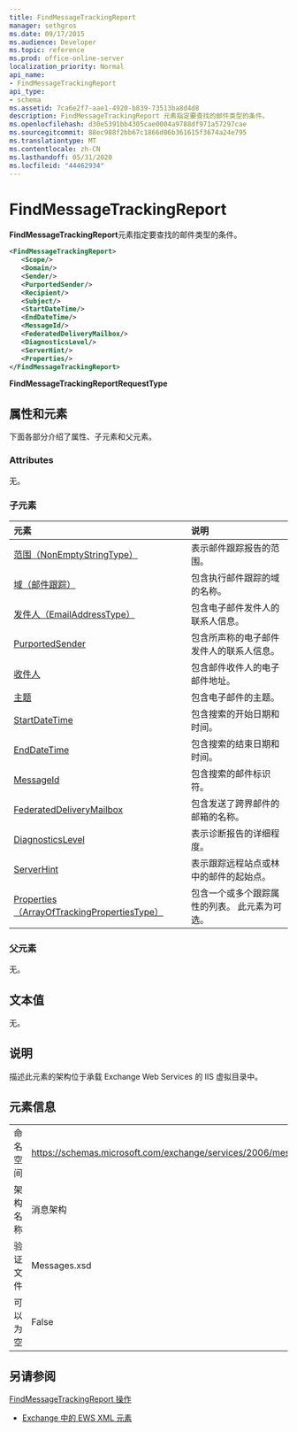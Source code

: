 ```yaml
---
title: FindMessageTrackingReport
manager: sethgros
ms.date: 09/17/2015
ms.audience: Developer
ms.topic: reference
ms.prod: office-online-server
localization_priority: Normal
api_name:
- FindMessageTrackingReport
api_type:
- schema
ms.assetid: 7ca6e2f7-aae1-4920-b839-73513ba8d4d8
description: FindMessageTrackingReport 元素指定要查找的邮件类型的条件。
ms.openlocfilehash: d30e5391bb4305cae0004a9788df971a57297cae
ms.sourcegitcommit: 88ec988f2bb67c1866d06b361615f3674a24e795
ms.translationtype: MT
ms.contentlocale: zh-CN
ms.lasthandoff: 05/31/2020
ms.locfileid: "44462934"
---
```

# <a name="findmessagetrackingreport"></a>FindMessageTrackingReport

**FindMessageTrackingReport**元素指定要查找的邮件类型的条件。 
  
```xml
<FindMessageTrackingReport>
   <Scope/>
   <Domain/>
   <Sender/>
   <PurportedSender/>
   <Recipient/>
   <Subject/>
   <StartDateTime/>
   <EndDateTime/>
   <MessageId/>
   <FederatedDeliveryMailbox/>
   <DiagnosticsLevel/>
   <ServerHint/>
   <Properties/>
</FindMessageTrackingReport>
```

 **FindMessageTrackingReportRequestType**
## <a name="attributes-and-elements"></a>属性和元素

下面各部分介绍了属性、子元素和父元素。
  
### <a name="attributes"></a>Attributes

无。
  
### <a name="child-elements"></a>子元素

|**元素**|**说明**|
|:-----|:-----|
|[范围（NonEmptyStringType）](scope-nonemptystringtype.md) <br/> |表示邮件跟踪报告的范围。  <br/> |
|[域（邮件跟踪）](domain-message-tracking.md) <br/> |包含执行邮件跟踪的域的名称。  <br/> |
|[发件人（EmailAddressType）](sender-emailaddresstype.md) <br/> |包含电子邮件发件人的联系人信息。  <br/> |
|[PurportedSender](purportedsender.md) <br/> |包含所声称的电子邮件发件人的联系人信息。  <br/> |
|[收件人](recipient.md) <br/> |包含邮件收件人的电子邮件地址。  <br/> |
|[主题](subject.md) <br/> |包含电子邮件的主题。  <br/> |
|[StartDateTime](startdatetime.md) <br/> |包含搜索的开始日期和时间。  <br/> |
|[EndDateTime](enddatetime.md) <br/> |包含搜索的结束日期和时间。  <br/> |
|[MessageId](messageid.md) <br/> |包含搜索的邮件标识符。  <br/> |
|[FederatedDeliveryMailbox](federateddeliverymailbox.md) <br/> |包含发送了跨界邮件的邮箱的名称。  <br/> |
|[DiagnosticsLevel](diagnosticslevel.md) <br/> |表示诊断报告的详细程度。  <br/> |
|[ServerHint](serverhint.md) <br/> |表示跟踪远程站点或林中的邮件的起始点。  <br/> |
|[Properties （ArrayOfTrackingPropertiesType）](properties-arrayoftrackingpropertiestype.md) <br/> |包含一个或多个跟踪属性的列表。 此元素为可选。  <br/> |
   
### <a name="parent-elements"></a>父元素

无。
  
## <a name="text-value"></a>文本值

无。
  
## <a name="remarks"></a>说明

描述此元素的架构位于承载 Exchange Web Services 的 IIS 虚拟目录中。
  
## <a name="element-information"></a>元素信息

|||
|:-----|:-----|
|命名空间  <br/> |https://schemas.microsoft.com/exchange/services/2006/messages  <br/> |
|架构名称  <br/> |消息架构  <br/> |
|验证文件  <br/> |Messages.xsd  <br/> |
|可以为空  <br/> |False  <br/> |
   
## <a name="see-also"></a>另请参阅



[FindMessageTrackingReport 操作](findmessagetrackingreport-operation.md)


- [Exchange 中的 EWS XML 元素](ews-xml-elements-in-exchange.md)

